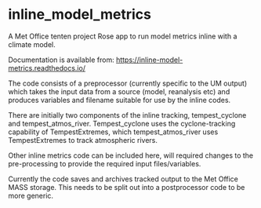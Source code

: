 # inline_model_metrics
A Met Office tenten project Rose app to run model metrics inline with a climate model.

Documentation is available from: https://inline-model-metrics.readthedocs.io/

The code consists of a preprocessor (currently specific to the UM output) which takes the input data from a source (model, reanalysis etc) and produces variables and filename suitable for use by the inline codes. 

There are initially two components of the inline tracking, tempest_cyclone and tempest_atmos_river. Tempest_cyclone uses the cyclone-tracking capability of TempestExtremes, which tempest_atmos_river uses TempestExtremes to track atmospheric rivers.

Other inline metrics code can be included here, will required changes to the pre-processing to provide the required input files/variables.

Currently the code saves and archives tracked output to the Met Office MASS storage. This needs to be split out into a postprocessor code to be more generic.
